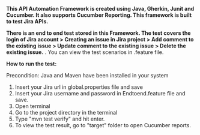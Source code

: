 
**This API Automation Framework is created using Java, Gherkin, Junit and Cucumber. It also supports Cucumber Reporting. This framework is built to test Jira APIs.**

**There is an end to end test stored in this Framework. The test covers the login of Jira account > Creating an issue in Jira project > Add comment to the existing issue > Update comment to the existing issue > Delete the existing issue.**
.
You can view the test scenarios in .feature file.

**How to run the test:**

Precondition: Java and Maven have been installed in your system

1) Insert your Jira url in global.properties file and save
2) Insert your Jira username and password in Endtoend.feature file and save.
4) Open terminal
3) Go to the project directory in the terminal
5) Type "mvn test verify" and hit enter.
6) To view the test result, go to "target" folder to open Cucumber reports.






